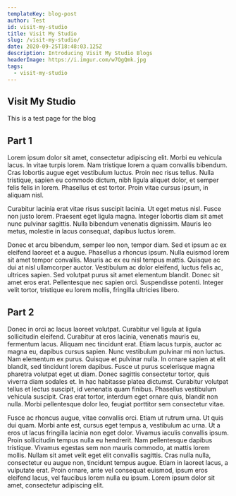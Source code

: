 ```yaml
---
templateKey: blog-post
author: Test
id: visit-my-studio
title: Visit My Studio
slug: /visit-my-studio/
date: 2020-09-25T18:48:03.125Z
description: Introducing Visit My Studio Blogs
headerImage: https://i.imgur.com/w7QgQmk.jpg
tags:
  - visit-my-studio
---
```

## Visit My Studio
This is a test page for the blog


## Part 1
Lorem ipsum dolor sit amet, consectetur adipiscing elit. Morbi eu vehicula lacus. In vitae turpis lorem. Nam tristique lorem a quam convallis bibendum. Cras lobortis augue eget vestibulum luctus. Proin nec risus tellus. Nulla tristique, sapien eu commodo dictum, nibh ligula aliquet dolor, et semper felis felis in lorem. Phasellus et est tortor. Proin vitae cursus ipsum, in aliquam nisl.

Curabitur lacinia erat vitae risus suscipit lacinia. Ut eget metus nisl. Fusce non justo lorem. Praesent eget ligula magna. Integer lobortis diam sit amet nunc pulvinar sagittis. Nulla bibendum venenatis dignissim. Mauris leo metus, molestie in lacus consequat, dapibus luctus lorem.

Donec et arcu bibendum, semper leo non, tempor diam. Sed et ipsum ac ex eleifend laoreet et a augue. Phasellus a rhoncus ipsum. Nulla euismod lorem sit amet tempor convallis. Mauris ac ex eu nisl tempus mattis. Quisque ac dui at nisl ullamcorper auctor. Vestibulum ac dolor eleifend, luctus felis ac, ultrices sapien. Sed volutpat purus sit amet elementum blandit. Donec sit amet eros erat. Pellentesque nec sapien orci. Suspendisse potenti. Integer velit tortor, tristique eu lorem mollis, fringilla ultricies libero.

## Part 2
Donec in orci ac lacus laoreet volutpat. Curabitur vel ligula at ligula sollicitudin eleifend. Curabitur at eros lacinia, venenatis mauris eu, fermentum lacus. Aliquam nec tincidunt erat. Etiam lacus turpis, auctor ac magna eu, dapibus cursus sapien. Nunc vestibulum pulvinar mi non luctus. Nam elementum ex purus. Quisque et pulvinar nulla. In ornare sapien at elit blandit, sed tincidunt lorem dapibus. Fusce ut purus scelerisque magna pharetra volutpat eget ut diam. Donec sagittis consectetur tortor, quis viverra diam sodales et. In hac habitasse platea dictumst. Curabitur volutpat tellus et lectus suscipit, id venenatis quam finibus. Phasellus vestibulum vehicula suscipit. Cras erat tortor, interdum eget ornare quis, blandit non nulla. Morbi pellentesque dolor leo, feugiat porttitor sem consectetur vitae.

Fusce ac rhoncus augue, vitae convallis orci. Etiam ut rutrum urna. Ut quis dui quam. Morbi ante est, cursus eget tempus a, vestibulum ac urna. Ut a eros ut lacus fringilla lacinia non eget dolor. Vivamus iaculis convallis ipsum. Proin sollicitudin tempus nulla eu hendrerit. Nam pellentesque dapibus tristique. Vivamus egestas sem non mauris commodo, at mattis lorem mollis. Nullam sit amet velit eget elit convallis sagittis. Cras nulla nulla, consectetur eu augue non, tincidunt tempus augue. Etiam in laoreet lacus, a vulputate erat. Proin ornare, ante vel consequat euismod, ipsum eros eleifend lacus, vel faucibus lorem nulla eu ipsum. Lorem ipsum dolor sit amet, consectetur adipiscing elit.